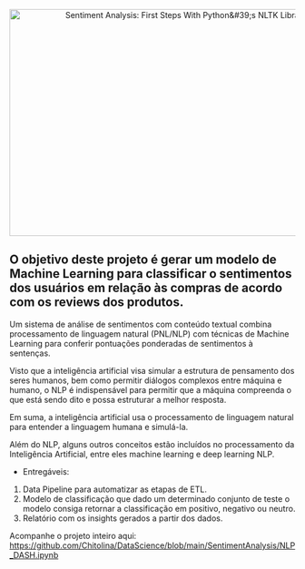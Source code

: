 <p align="center">
  <img src="https://files.realpython.com/media/How-to-use-NLTK-for-Sentiment-Analysis-in-Python_Watermarked.8dd30ecc0bda.jpg" alt="Sentiment Analysis: First Steps With Python&amp;#39;s NLTK Library – Real Python" jsaction="load:XAeZkd;" jsname="HiaYvf" class="n3VNCb" data-noaft="1" style="width: 700px; height: 400px; margin: 0px;">
</p>


## **O objetivo deste projeto é gerar um modelo de Machine Learning para classificar o sentimentos dos usuários em relação às compras de acordo com os reviews dos produtos.**  

Um sistema de análise de sentimentos com conteúdo textual combina processamento de linguagem natural (PNL/NLP) com técnicas de Machine Learning
para conferir pontuações ponderadas de sentimentos à sentenças.

Visto que a inteligência artificial visa simular a estrutura de pensamento dos seres humanos, bem como permitir diálogos complexos entre máquina e humano, 
o NLP é indispensável para permitir que a máquina compreenda o que está sendo dito e possa estruturar a melhor resposta.

Em suma, a inteligência artificial usa o processamento de linguagem natural para entender a linguagem humana e simulá-la.

Além do NLP, alguns outros conceitos estão incluídos no processamento da Inteligência Artificial, entre eles machine learning e deep learning NLP.

* Entregáveis:  
1. Data Pipeline para automatizar as etapas de ETL.  
2. Modelo de classificação que dado um determinado conjunto de teste o modelo consiga retornar a classificação em positivo, negativo ou neutro.  
3. Relatório com os insights gerados a partir dos dados.  

Acompanhe o projeto inteiro aqui: https://github.com/Chitolina/DataScience/blob/main/SentimentAnalysis/NLP_DASH.ipynb
